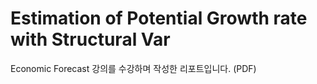 # Estimation of Potential Growth rate with Structural Var
Economic Forecast 강의를 수강하며 작성한 리포트입니다. (PDF)
